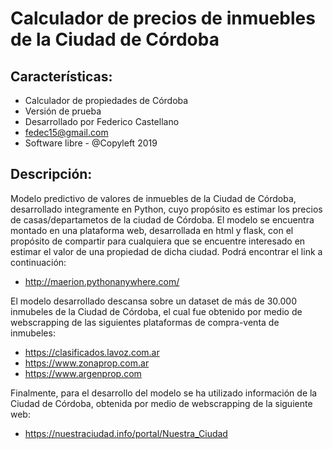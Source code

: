 # Calculador de precios de inmuebles de la Ciudad de Córdoba
## Características:

* Calculador de propiedades de Córdoba
* Versión de prueba 
* Desarrollado por Federico Castellano 
* fedec15@gmail.com 
* Software libre - @Copyleft 2019

## Descripción:
Modelo predictivo de valores de inmuebles de la Ciudad de Córdoba, desarrollado integramente en Python, cuyo propósito es estimar los precios de casas/departametos de la ciudad de Córdoba. El modelo se encuentra montado en una plataforma web, desarrollada en html y flask, con el propósito de compartir para cualquiera que se encuentre interesado en estimar el valor de una propiedad de dicha ciudad. Podrá encontrar el link a continuación: 

* http://maerion.pythonanywhere.com/ 

El modelo desarrollado descansa sobre un dataset de más de 30.000 inmubeles de la Ciudad de Córdoba, el cual fue obtenido por medio de webscrapping de las siguientes plataformas de compra-venta de inmubeles:

* https://clasificados.lavoz.com.ar
* https://www.zonaprop.com.ar
* https://www.argenprop.com

Finalmente, para el desarrollo del modelo se ha utilizado información de la Ciudad de Córdoba, obtenida por medio de webscrapping de la siguiente web:

* https://nuestraciudad.info/portal/Nuestra_Ciudad
